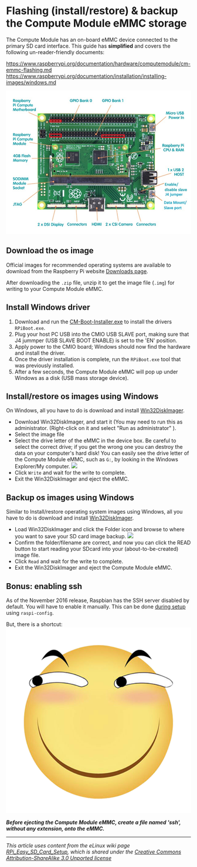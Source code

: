 # Flashing (install/restore) & backup the Compute Module eMMC storage

The Compute Module has an on-board eMMC device connected to the primary SD card interface. This guide has **simplified** and covers the following un-reader-friendly documents:

https://www.raspberrypi.org/documentation/hardware/computemodule/cm-emmc-flashing.md
https://www.raspberrypi.org/documentation/installation/installing-images/windows.md

![CM Hardware](Raspberry_Compute_Modules.jpg)
## Download the os image

Official images for recommended operating systems are available to download from the Raspberry Pi website [Downloads page](https://downloads.raspberrypi.org/raspbian_lite_latest).

After downloading the `.zip` file, unzip it to get the image file (`.img`) for writing to your Compute Module eMMC.

## Install Windows driver 

1. Download and run the [CM-Boot-Installer.exe](https://www.raspberrypi.org/documentation/hardware/computemodule/CM-Boot-Installer.exe) to install the drivers `RPiBoot.exe`.
1. Plug your host PC USB into the CMIO USB SLAVE port, making sure that J4 jummper (USB SLAVE BOOT ENABLE) is set to the 'EN' position.
1. Apply power to the CMIO board; Windows should now find the hardware and install the driver.
1. Once the driver installation is complete, run the `RPiBoot.exe` tool that was previously installed.
1. After a few seconds, the Compute Module eMMC will pop up under Windows as a disk (USB mass storage device).

## Install/restore os images using Windows

On Windows, all you have to do is download and install [Win32DiskImager](http://sourceforge.net/projects/win32diskimager/).
- Download Win32DiskImager, and start it (You may need to run this as administrator. (Right-click on it and select "Run as administrator" ).
- Select the image file
- Select the drive letter of the eMMC in the device box. Be careful to select the correct drive; if you get the wrong one you can destroy the data on your computer's hard disk! You can easily see the drive letter of the Compute Module eMMC, such as `G:`, by looking in the Windows Explorer/My computer. 
![](https://gladysproject.com/assets/images/pages/installation/win32diskimager.jpg)
- Click `Write` and wait for the write to complete.
- Exit the Win32DiskImager and eject the eMMC.

## Backup os images using Windows
Similar to Install/restore operating system images using Windows, all you have to do is download and install [Win32DiskImager](http://sourceforge.net/projects/win32diskimager/).
- Load Win32DiskImager and click the Folder icon and browse to where you want to save your SD card image backup.
![](http://www.winchmedia.com/tech/rpi/sd_backup_tips/pi_backup_step3.jpg)
- Confirm the folder/filename are correct, and now you can click the READ button to start reading your SDcard into your (about-to-be-created) image file.
- Click `Read` and wait for the write to complete.
- Exit the Win32DiskImager and eject the Compute Module eMMC.

## Bonus: enabling ssh
As of the November 2016 release, Raspbian has the SSH server disabled by default. You will have to enable it manually. This can be done [during setup](raspbian-lite-setup.md) using `raspi-config`.

But, there is a shortcut:![](huaji.png)

***Before ejecting the Compute Module eMMC, create a file named 'ssh', without any extension, onto the eMMC.***

---

*This article uses content from the eLinux wiki page [RPi_Easy_SD_Card_Setup](http://elinux.org/RPi_Easy_SD_Card_Setup), which is shared under the [Creative Commons Attribution-ShareAlike 3.0 Unported license](http://creativecommons.org/licenses/by-sa/3.0/)*
